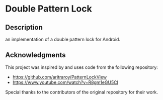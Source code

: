 # Double Pattern Lock

## Description
an implementation of a double pattern lock for Android.

## Acknowledgments

This project was inspired by and uses code from the following repository:
- https://github.com/aritraroy/PatternLockView
- https://www.youtube.com/watch?v=R8gm1eGU5CI

Special thanks to the contributors of the original repository for their work.
